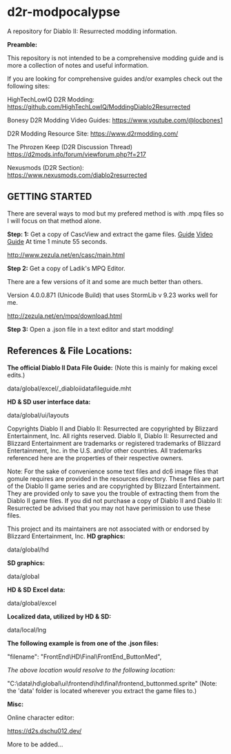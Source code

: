 # d2r-modpocalypse

A repository for Diablo II: Resurrected modding information.

**Preamble:**

This repository is not intended to be a comprehensive modding guide and is more a collection of notes and useful information.

If you are looking for comprehensive guides and/or examples check out the following sites:

HighTechLowIQ D2R Modding:
https://github.com/HighTechLowIQ/ModdingDiablo2Resurrected

Bonesy D2R Modding Video Guides:
https://www.youtube.com/@locbones1

D2R Modding Resource Site:
https://www.d2rmodding.com/

The Phrozen Keep (D2R Discussion Thread)
https://d2mods.info/forum/viewforum.php?f=217

Nexusmods (D2R Section):
https://www.nexusmods.com/diablo2resurrected

## **GETTING STARTED**

There are several ways to mod but my prefered method is with .mpq files so I will focus on that method alone.

**Step: 1:** Get a copy of CascView and extract the game files. [Guide](https://www.reddit.com/r/Diablo/comments/pv8pot/d2r_modding_guide/) [Video Guide](https://www.youtube.com/watch?v=lZTTq7MXZ5w) At time 1 minute 55 seconds.

http://www.zezula.net/en/casc/main.html

**Step 2:** Get a copy of Ladik's MPQ Editor.

There are a few versions of it and some are much better than others.

Version 4.0.0.871 (Unicode Build) that uses StormLib v 9.23 works well for me.

http://zezula.net/en/mpq/download.html

**Step 3:** Open a .json file in a text editor and start modding!

## **References & File Locations:**

**The official Diablo II Data File Guide:** (Note this is mainly for making excel edits.)

data/global/excel/_diabloiidatafileguide.mht

**HD & SD user interface data:**

data/global/ui/layouts

Copyrights
Diablo II and Diablo II: Resurrected are copyrighted by Blizzard Entertainment, Inc. All rights reserved. Diablo II, Diablo II: Resurrected and Blizzard Entertainment are trademarks or registered trademarks of Blizzard Entertainment, Inc. in the U.S. and/or other countries.
All trademarks referenced here are the properties of their respective owners.

Note: For the sake of convenience some text files and dc6 image files that gomule requires are provided in the resources directory. These files are part of the Diablo II game series and are copyrighted by Blizzard Entertainment. They are provided only to save you the trouble of extracting them from the Diablo II game files. If you did not purchase a copy of Diablo II and Diablo II: Resurrected be advised that you may not have perimission to use these files.

This project and its maintainers are not associated with or endorsed by Blizzard Entertainment, Inc.
**HD graphics:**

data/global/hd

**SD graphics:**

data/global

**HD & SD Excel data:**

data/global/excel

**Localized data, utilized by HD & SD:**

data/local/lng

**The following example is from one of the .json files:**

"filename": "FrontEnd\\HD\\Final\\FrontEnd_ButtonMed",

*The above location would resolve to the following location:*

"C:\data\hd\global\ui\frontend\hd\final\frontend_buttonmed.sprite" (Note: the 'data' folder is located wherever you extract the game files to.)

**Misc:**

Online character editor:

https://d2s.dschu012.dev/


More to be added...

